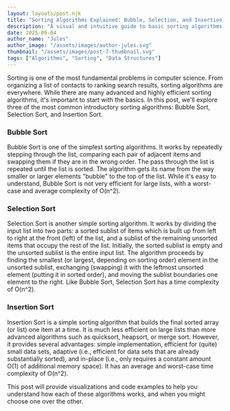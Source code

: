 ```yaml
---
layout: layouts/post.njk
title: "Sorting Algorithms Explained: Bubble, Selection, and Insertion Sort"
description: "A visual and intuitive guide to basic sorting algorithms. Understand the mechanics and trade-offs of Bubble Sort, Selection Sort, and Insertion Sort."
date: 2025-09-04
author_name: "Jules"
author_image: "/assets/images/author-jules.svg"
thumbnail: "/assets/images/post-7-thumbnail.svg"
tags: ["Algorithms", "Sorting", "Data Structures"]
---
```


Sorting is one of the most fundamental problems in computer science. From organizing a list of contacts to ranking search results, sorting algorithms are everywhere. While there are many advanced and highly efficient sorting algorithms, it's important to start with the basics. In this post, we'll explore three of the most common introductory sorting algorithms: Bubble Sort, Selection Sort, and Insertion Sort.

### Bubble Sort

Bubble Sort is one of the simplest sorting algorithms. It works by repeatedly stepping through the list, comparing each pair of adjacent items and swapping them if they are in the wrong order. The pass through the list is repeated until the list is sorted. The algorithm gets its name from the way smaller or larger elements "bubble" to the top of the list. While it's easy to understand, Bubble Sort is not very efficient for large lists, with a worst-case and average complexity of O(n^2).

### Selection Sort

Selection Sort is another simple sorting algorithm. It works by dividing the input list into two parts: a sorted sublist of items which is built up from left to right at the front (left) of the list, and a sublist of the remaining unsorted items that occupy the rest of the list. Initially, the sorted sublist is empty and the unsorted sublist is the entire input list. The algorithm proceeds by finding the smallest (or largest, depending on sorting order) element in the unsorted sublist, exchanging (swapping) it with the leftmost unsorted element (putting it in sorted order), and moving the sublist boundaries one element to the right. Like Bubble Sort, Selection Sort has a time complexity of O(n^2).

### Insertion Sort

Insertion Sort is a simple sorting algorithm that builds the final sorted array (or list) one item at a time. It is much less efficient on large lists than more advanced algorithms such as quicksort, heapsort, or merge sort. However, it provides several advantages: simple implementation, efficient for (quite) small data sets, adaptive (i.e., efficient for data sets that are already substantially sorted), and in-place (i.e., only requires a constant amount O(1) of additional memory space). It has an average and worst-case time complexity of O(n^2).

This post will provide visualizations and code examples to help you understand how each of these algorithms works, and when you might choose one over the other.
